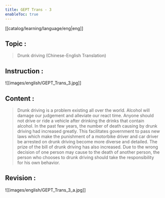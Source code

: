 ```yaml
---
title: GEPT Trans - 3
enableToc: true
---
```

[[catalog/learning/language/eng|eng]]

## Topic : 
> Drunk driving (Chinese-English Translation)

## Instruction : 
![[images/english/GEPT_Trans_3.jpg]]   

## Content : 
> Drunk driving is a problem existing all over the world. Alcohol will damage our judgement and alleviate our react time. Anyone should not drive or ride a vehicle after drinking the drinks that contain alcohol. In the past few years, the number of death causing by drunk driving had increased greatly. This facilitates government to pass new laws which make the punishment of a motorbike driver and car driver be arrested on drunk driving become more diverse and detailed. The prize of the bill of drunk driving has also increased. Due to the wrong decision of one person may cause to the death of another person, the person who chooses to drunk driving should take the responsibility for his own behavior.   

## Revision :
![[images/english/GEPT_Trans_3_a.jpg]]  
